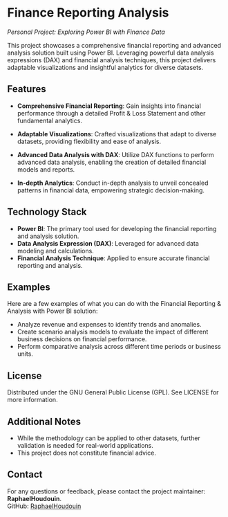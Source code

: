 # Finance Reporting Analysis
 *Personal Project: Exploring Power BI with Finance Data*

This project showcases a comprehensive financial reporting and advanced analysis solution built using Power BI. Leveraging powerful data analysis expressions (DAX) and financial analysis techniques, this project delivers adaptable visualizations and insightful analytics for diverse datasets.

## Features

- **Comprehensive Financial Reporting**: Gain insights into financial performance through a detailed Profit & Loss Statement and other fundamental analytics.

- **Adaptable Visualizations**: Crafted visualizations that adapt to diverse datasets, providing flexibility and ease of analysis.

- **Advanced Data Analysis with DAX**: Utilize DAX functions to perform advanced data analysis, enabling the creation of detailed financial models and reports.

- **In-depth Analytics**: Conduct in-depth analysis to unveil concealed patterns in financial data, empowering strategic decision-making.

## Technology Stack

- **Power BI**: The primary tool used for developing the financial reporting and analysis solution.
- **Data Analysis Expression (DAX)**: Leveraged for advanced data modeling and calculations.
- **Financial Analysis Technique**: Applied to ensure accurate financial reporting and analysis.

## Examples

Here are a few examples of what you can do with the Financial Reporting & Analysis with Power BI solution:

- Analyze revenue and expenses to identify trends and anomalies.
- Create scenario analysis models to evaluate the impact of different business decisions on financial performance.
- Perform comparative analysis across different time periods or business units.

## License

Distributed under the GNU General Public License (GPL). See LICENSE for more information.

## Additional Notes

- While the methodology can be applied to other datasets, further validation is needed for real-world applications.
- This project does not constitute financial advice.

## Contact

For any questions or feedback, please contact the project maintainer: **RaphaelHoudouin**.  
GitHub: [RaphaelHoudouin](https://github.com/RaphaelHoudouin)

